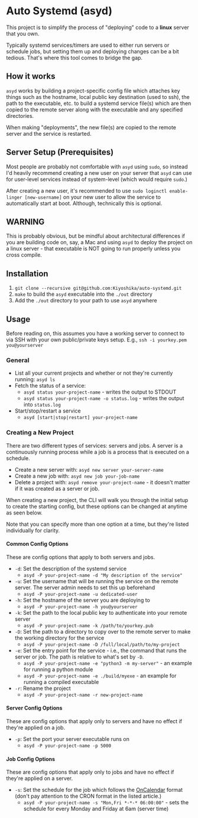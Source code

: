 # Auto Systemd (asyd)
This project is to simplify the process of "deploying" code to a **linux** server that you own.

Typically systemd services/timers are used to either run servers or schedule jobs, but setting them up and deploying changes can be a bit tedious. That's where this tool comes to bridge the gap.

## How it works
`asyd` works by building a project-specific config file which attaches key things such as the hostname, local public key destination (used to ssh), the path to the executable, etc. to build a systemd service file(s) which are then copied to the remote server along with the executable and any specified directories.

When making "deployments", the new file(s) are copied to the remote server and the service is restarted.

## Server Setup (Prerequisites)
Most people are probably not comfortable with `asyd` using `sudo`, so instead I'd heavily recommend creating a new user on your server that `asyd` can use for user-level services instead of system-level (which would require `sudo`.)

After creating a new user, it's recommended to use `sudo loginctl enable-linger [new-username]` on your new user to allow the service to automatically start at boot. Although, technically this is optional.

## WARNING
This is probably obvious, but be mindful about architectural differences if you are building code on, say, a Mac and using `asyd` to deploy the project on a linux server - that executable is NOT going to run properly unless you cross compile.

## Installation
1. `git clone --recursive git@github.com:Kiyoshika/auto-systemd.git`
2. `make` to build the `asyd` executable into the `./out` directory
3. Add the `./out` directory to your path to use `asyd` anywhere

## Usage
Before reading on, this assumes you have a working server to connect to via SSH with your own public/private keys setup. E.g., `ssh -i yourkey.pem you@yourserver`

### General
* List all your current projects and whether or not they're currently running: `asyd ls`
* Fetch the status of a service:
    * `asyd status your-project-name` - writes the output to STDOUT
    * `asyd status your-project-name -o status.log` - writes the output into `status.log`
* Start/stop/restart a service
    * `asyd [start|stop|restart] your-project-name`

### Creating a New Project
There are two different types of services: servers and jobs. A server is a continuously running process while a job is a process that is executed on a schedule.

* Create a new server with: `asyd new server your-server-name`
* Create a new job with: `asyd new job your-job-name`
* Delete a project with: `asyd remove your-project-name` - it doesn't matter if it was created as a server or job.

When creating a new project, the CLI will walk you through the initial setup to create the starting config, but these options can be changed at anytime as seen below.

Note that you can specify more than one option at a time, but they're listed individually for clarity.

#### Common Config Options
These are config options that apply to both servers and jobs.
* `-d`: Set the description of the systemd service
    * `asyd -P your-project-name -d "My description of the service"`
* `-u`: Set the username that will be running the service on the remote server. The server admin needs to set this up beforehand
    * `asyd -P your-project-name -u dedicated-user`
* `-h`: Set the hostname of the server you are deploying to
    * `asyd -P your-project-name -h you@yourserver`
* `-k`: Set the path to the local public key to authenticate into your remote server
    * `asyd -P your-project-name -k /path/to/yourkey.pub`
* `-D`: Set the path to a directory to copy over to the remote server to make the working directory for the service
    * `asyd -P your-project-name -D /full/local/path/to/my-project`
* `-e`: Set the entry point for the service - i.e., the command that runs the server or job. The path is relative to what's set by `-D`.
    * `asyd -P your-project-name -e "python3 -m my-server"` - an example for running a python module
    * `asyd -P your-project-name -e ./build/myexe` - an example for running a compiled executable
* `-r`: Rename the project
    * `asyd -P your-project-name -r new-project-name`

#### Server Config Options
These are config options that apply only to servers and have no effect if they're applied on a job.
* `-p`: Set the port your server executable runs on
    * `asyd -P your-project-name -p 5000`

#### Job Config Options
These are config options that apply only to jobs and have no effect if they're applied on a server.
* `-s`: Set the schedule for the job which follows the [OnCalendar](https://silentlad.com/systemd-timers-oncalendar-(cron)-format-explained) format (don't pay attention to the CRON format in the listed article.)
    * `asyd -P your-project-name -s "Mon,Fri *-*-* 06:00:00"` - sets the schedule for every Monday and Friday at 6am (server time)
